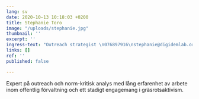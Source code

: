 ```yaml
---
lang: sv
date: 2020-10-13 10:18:03 +0200
title: Stephanie Toro
image: "/uploads/stephanie.jpg"
thumbnail: ''
excerpt: ''
ingress-text: "Outreach strategist \n076897916\nstephanie@digidemlab.org"
links: []
ref: ''
published: false

---
```

Expert på outreach och norm-kritisk analys med lång erfarenhet av arbete inom offentlig förvaltning och ett stadigt engagemang i gräsrotsaktivism.